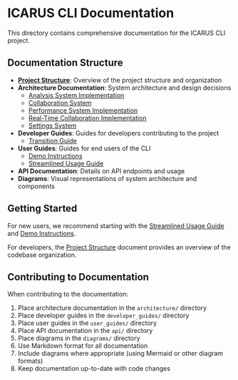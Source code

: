 # ICARUS CLI Documentation

This directory contains comprehensive documentation for the ICARUS CLI project.

## Documentation Structure

- **[Project Structure](PROJECT_STRUCTURE.md)**: Overview of the project structure and organization
- **Architecture Documentation**: System architecture and design decisions
  - [Analysis System Implementation](architecture/ANALYSIS_SYSTEM_IMPLEMENTATION.md)
  - [Collaboration System](architecture/COLLABORATION_SYSTEM.md)
  - [Performance System Implementation](architecture/PERFORMANCE_SYSTEM_IMPLEMENTATION.md)
  - [Real-Time Collaboration Implementation](architecture/REAL_TIME_COLLABORATION_IMPLEMENTATION.md)
  - [Settings System](architecture/SETTINGS_SYSTEM_README.md)
- **Developer Guides**: Guides for developers contributing to the project
  - [Transition Guide](developer_guides/TRANSITION_README.md)
- **User Guides**: Guides for end users of the CLI
  - [Demo Instructions](user_guides/DEMO_INSTRUCTIONS.md)
  - [Streamlined Usage Guide](user_guides/STREAMLINED_README.md)
- **API Documentation**: Details on API endpoints and usage
- **Diagrams**: Visual representations of system architecture and components

## Getting Started

For new users, we recommend starting with the [Streamlined Usage Guide](user_guides/STREAMLINED_README.md) and [Demo Instructions](user_guides/DEMO_INSTRUCTIONS.md).

For developers, the [Project Structure](PROJECT_STRUCTURE.md) document provides an overview of the codebase organization.

## Contributing to Documentation

When contributing to the documentation:

1. Place architecture documentation in the `architecture/` directory
2. Place developer guides in the `developer_guides/` directory
3. Place user guides in the `user_guides/` directory
4. Place API documentation in the `api/` directory
5. Place diagrams in the `diagrams/` directory
6. Use Markdown format for all documentation
7. Include diagrams where appropriate (using Mermaid or other diagram formats)
8. Keep documentation up-to-date with code changes
